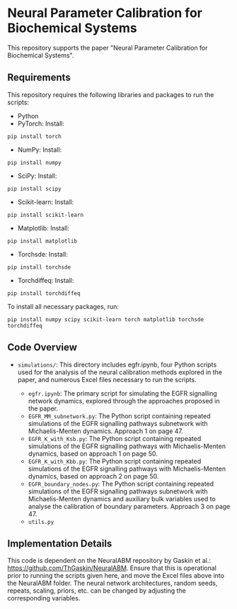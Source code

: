 # Neural Parameter Calibration for Biochemical Systems
This repository supports the paper "Neural Parameter Calibration for Biochemical Systems".

## Requirements
This repository requires the following libraries and packages to run the scripts:

- Python
- PyTorch: Install:
```
pip install torch
```
- NumPy: Install:
```
pip install numpy
```
- SciPy: Install:
```
pip install scipy
```
- Scikit-learn: Install:
```
pip install scikit-learn
```
- Matplotlib: Install:
```
pip install matplotlib
```
- Torchsde: Install:
```
pip install torchsde
```
- Torchdiffeq: Install:
```
pip install torchdiffeq
```
To install all necessary packages, run:
```
pip install numpy scipy scikit-learn torch matplotlib torchsde torchdiffeq
```

## Code Overview
- `simulations/`: This directory includes egfr.ipynb, four Python scripts used for the analysis of the neural calibration methods explored in the paper, and numerous Excel files necessary to run the scripts.

  * `egfr.ipynb`: The primary script for simulating the EGFR signalling network dynamics, explored through the approaches proposed in the paper.
  * `EGFR_MM_subnetwork.py`: The Python script containing repeated simulations of the EGFR signalling pathways subnetwork with Michaelis-Menten dynamics. Approach 1 on page 47.
  * `EGFR_K_with_Ksb.py`: The Python script containing repeated simulations of the EGFR signalling pathways with Michaelis-Menten dynamics, based on approach 1 on page 50.
  * `EGFR_K_with_Kbb.py`: The Python script containing repeated simulations of the EGFR signalling pathways with Michaelis-Menten dynamics, based on approach 2 on page 50.
  * `EGFR_boundary_nodes.py`: The Python script containing repeated simulations of the EGFR signalling pathways subnetwork with Michaelis-Menten dynamics and auxiliary bulk variables used to analyse the calibration of boundary parameters. Approach 3 on page 47.
  * `utils.py`

## Implementation Details
This code is dependent on the NeuralABM repository by Gaskin et al.: https://github.com/ThGaskin/NeuralABM. Ensure that this is operational prior to running the scripts given here, and move the Excel files above into the NeuralABM folder. The neural network architectures, random seeds, repeats, scaling, priors, etc. can be changed by adjusting the corresponding variables.
